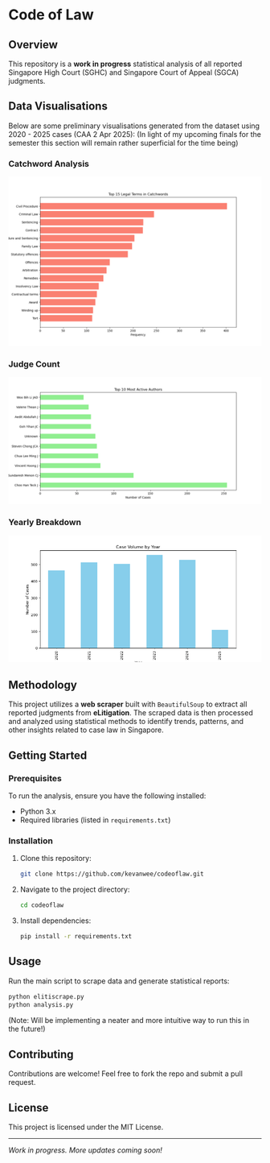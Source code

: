 # Code of Law

## Overview
This repository is a **work in progress** statistical analysis of all reported Singapore High Court (SGHC) and Singapore Court of Appeal (SGCA) judgments.

## Data Visualisations
Below are some preliminary visualisations generated from the dataset using 2020 - 2025 cases (CAA 2 Apr 2025):
(In light of my upcoming finals for the semester this section will remain rather superficial for the time being)

### Catchword Analysis
![Catchword Analysis](./tables/catchword.png)

### Judge Count
![Judge Count](./tables/judgecount.png)

### Yearly Breakdown
![Yearly Breakdown](./tables/yearbreakdown.png)

## Methodology
This project utilizes a **web scraper** built with `BeautifulSoup` to extract all reported judgments from **eLitigation**. The scraped data is then processed and analyzed using statistical methods to identify trends, patterns, and other insights related to case law in Singapore. 

## Getting Started
### Prerequisites
To run the analysis, ensure you have the following installed:
- Python 3.x
- Required libraries (listed in `requirements.txt`)

### Installation
1. Clone this repository:
   ```sh
   git clone https://github.com/kevanwee/codeoflaw.git
   ```
2. Navigate to the project directory:
   ```sh
   cd codeoflaw
   ```
3. Install dependencies:
   ```sh
   pip install -r requirements.txt
   ```

## Usage
Run the main script to scrape data and generate statistical reports:
```sh
python elitiscrape.py
python analysis.py
```
(Note: Will be implementing a neater and more intuitive way to run this in the future!)

## Contributing
Contributions are welcome! Feel free to fork the repo and submit a pull request.

## License
This project is licensed under the MIT License.

---
*Work in progress. More updates coming soon!*
